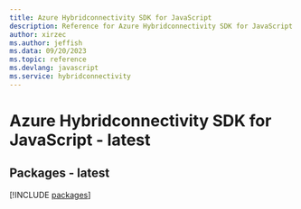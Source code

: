 ```yaml
---
title: Azure Hybridconnectivity SDK for JavaScript
description: Reference for Azure Hybridconnectivity SDK for JavaScript
author: xirzec
ms.author: jeffish
ms.data: 09/20/2023
ms.topic: reference
ms.devlang: javascript
ms.service: hybridconnectivity
---
```

# Azure Hybridconnectivity SDK for JavaScript - latest
## Packages - latest
[!INCLUDE [packages](hybridconnectivity-index.md)]